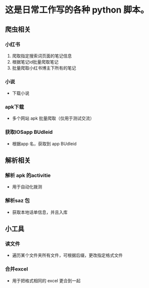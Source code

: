 # 这是日常工作写的各种 python 脚本。 

## 爬虫相关
### 小红书
  1. 爬取指定搜索词页面的笔记信息
  2. 根据笔记id批量爬取笔记
  3. 批量爬取小红书博主下所有的笔记

### 小说
   - 下载小说

### apk下载
  - 多个网站 apk 批量爬取（仅用于测试交流）

### 获取IOSapp BUdleid
  - 根据app 名，获取到 app BUdleid


## 解析相关
### 解析 apk 的activitie
  - 用于自动化拨测

### 解析saz 包
  - 获取本地话单信息，并且入库


## 小工具
### 读文件
  - 遍历某个文件夹所有文件，可根据后缀，更改指定格式文件
### 合并excel
  - 用于把格式相同的 excel 更合到一起
